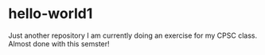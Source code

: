 # hello-world1
Just another repository
I am currently doing an exercise for my CPSC class. Almost done with this semster!
